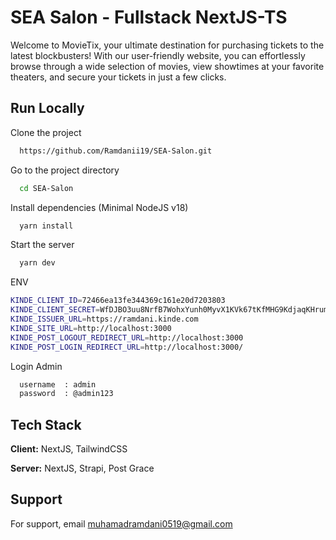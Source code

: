 # SEA Salon - Fullstack NextJS-TS

Welcome to MovieTix, your ultimate destination for purchasing tickets to the latest blockbusters! With our user-friendly website, you can effortlessly browse through a wide selection of movies, view showtimes at your favorite theaters, and secure your tickets in just a few clicks.

## Run Locally

Clone the project

```bash
  https://github.com/Ramdanii19/SEA-Salon.git
```

Go to the project directory

```bash
  cd SEA-Salon
```

Install dependencies (Minimal NodeJS v18)

```bash
  yarn install
```

Start the server

```bash
  yarn dev
```

ENV 
```bash  NEXT_PUBLIC_STRAPI_API_KEY=696e237c236ea5cd61589184666ed721457c151cf911407a5d25b9953e552acfbe7e202746ec5df7dc8753b34d593e1da1ac2b962ac0d7ab5310c77f15215059cc17b7a608e4caf83c392d1522becfd9f29fbb7eee70bfa37cf3968de9413373379663434fd0e28f381d96f8588afe3ebe7c9c01655fa992ff2e0c91dad00973
KINDE_CLIENT_ID=72466ea13fe344369c161e20d7203803
KINDE_CLIENT_SECRET=WfDJBO3uu8NrfB7WohxYunh0MyvX1KVk67tKfMHG9KdjaqKHrum
KINDE_ISSUER_URL=https://ramdani.kinde.com
KINDE_SITE_URL=http://localhost:3000
KINDE_POST_LOGOUT_REDIRECT_URL=http://localhost:3000
KINDE_POST_LOGIN_REDIRECT_URL=http://localhost:3000/
```

Login Admin
```bash
  username  : admin
  password  : @admin123
```

## Tech Stack

**Client:** NextJS, TailwindCSS

**Server:** NextJS, Strapi, Post Grace


## Support

For support, email muhamadramdani0519@gmail.com
